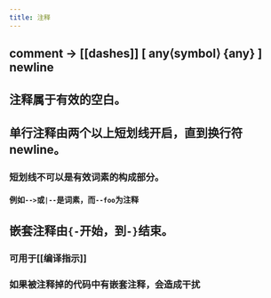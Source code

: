 ```yaml
---
title: 注释
---
```


## comment	→	[[dashes]] [ any⟨symbol⟩ {any} ] newline
## 注释属于有效的空白。
## 单行注释由两个以上短划线开启，直到换行符newline。
### 短划线不可以是有效词素的构成部分。
#### 例如`-->`或`|--`是词素，而`--foo`为注释
## 嵌套注释由`{-`开始，到`-}`结束。
### 可用于[[编译指示]]
### 如果被注释掉的代码中有嵌套注释，会造成干扰
